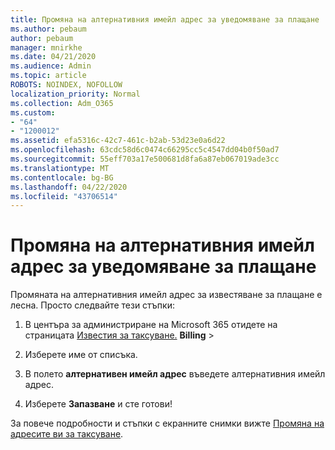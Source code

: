 ```yaml
---
title: Промяна на алтернативния имейл адрес за уведомяване за плащане
ms.author: pebaum
author: pebaum
manager: mnirkhe
ms.date: 04/21/2020
ms.audience: Admin
ms.topic: article
ROBOTS: NOINDEX, NOFOLLOW
localization_priority: Normal
ms.collection: Adm_O365
ms.custom:
- "64"
- "1200012"
ms.assetid: efa5316c-42c7-461c-b2ab-53d23e0a6d22
ms.openlocfilehash: 63cdc58d6c0474c66295cc5c4547dd04b0f50ad7
ms.sourcegitcommit: 55eff703a17e500681d8fa6a87eb067019ade3cc
ms.translationtype: MT
ms.contentlocale: bg-BG
ms.lasthandoff: 04/22/2020
ms.locfileid: "43706514"
---
```

# <a name="change-the-alternate-email-address-for-billing-notification"></a>Промяна на алтернативния имейл адрес за уведомяване за плащане

Промяната на алтернативния имейл адрес за известяване за плащане е лесна. Просто следвайте тези стъпки:
  
1. В центъра за администриране на Microsoft 365 отидете на страницата [Известия за таксуване.](https://go.microsoft.com/fwlink/p/?linkid=853212) **Billing** \>  

2. Изберете име от списъка.

3. В полето **алтернативен имейл адрес** въведете алтернативния имейл адрес.

4. Изберете **Запазване** и сте готови!

За повече подробности и стъпки с екранните снимки вижте [Промяна на адресите ви за таксуване](https://docs.microsoft.com/office365/admin/subscriptions-and-billing/change-your-billing-addresses).
  